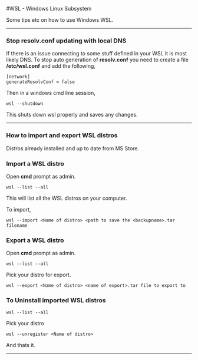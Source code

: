 #WSL - Windows Linux Subsystem

Some tips etc on how to use Windows WSL.

---

### Stop resolv.conf updating with local DNS
If there is an issue connecting to some stuff defined in your WSL it is most likely DNS. To stop auto generation of **resolv.conf** you need to create a file **/etc/wsl.conf** and add the following,

```
[network]
generateResolvConf = false
```

Then in a windows cmd line session,

```
wsl --shutdown
```

This shuts down wsl properly and saves any changes.

---

### How to import and export WSL distros
Distros already installed and up to date from MS Store.

### Import a WSL distro

Open **cmd** prompt as admin.

```
wsl --list --all
```

This will list all the WSL distros on your computer.

To import,
```
wsl --import <Name of distro> <path to save the <backupname>.tar filename
```

### Export a WSL distro

Open **cmd** prompt as admin.

```
wsl --list --all
```

Pick your distro for export.

```
wsl --export <Name of distro> <name of export>.tar file to export to
```

### To Uninstall imported WSL distros

```
wsl --list --all
```

Pick your distro

```
wsl --unregister <Name of distro>
```
And thats it.

---

